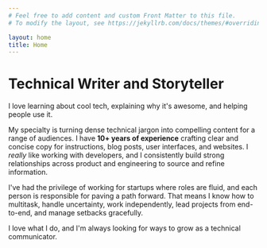 ```yaml
---
# Feel free to add content and custom Front Matter to this file.
# To modify the layout, see https://jekyllrb.com/docs/themes/#overriding-theme-defaults

layout: home
title: Home
---
```


# Technical Writer and Storyteller

I love learning about cool tech, explaining why it's awesome, and helping people use it. <br>

My specialty is turning dense technical jargon into compelling content for a range of audiences. I have **10+ years of experience** crafting clear and concise copy for instructions, blog posts, user interfaces, and websites. I *really* like working with developers, and I consistently build strong relationships across product and engineering to source and refine information.<br>

I've had the privilege of working for startups where roles are fluid, and each person is responsible for paving a path forward. That means I know how to multitask, handle uncertainty, work independently, lead projects from end-to-end, and manage setbacks gracefully. <br>

I love what I do, and I'm always looking for ways to grow as a technical communicator.
